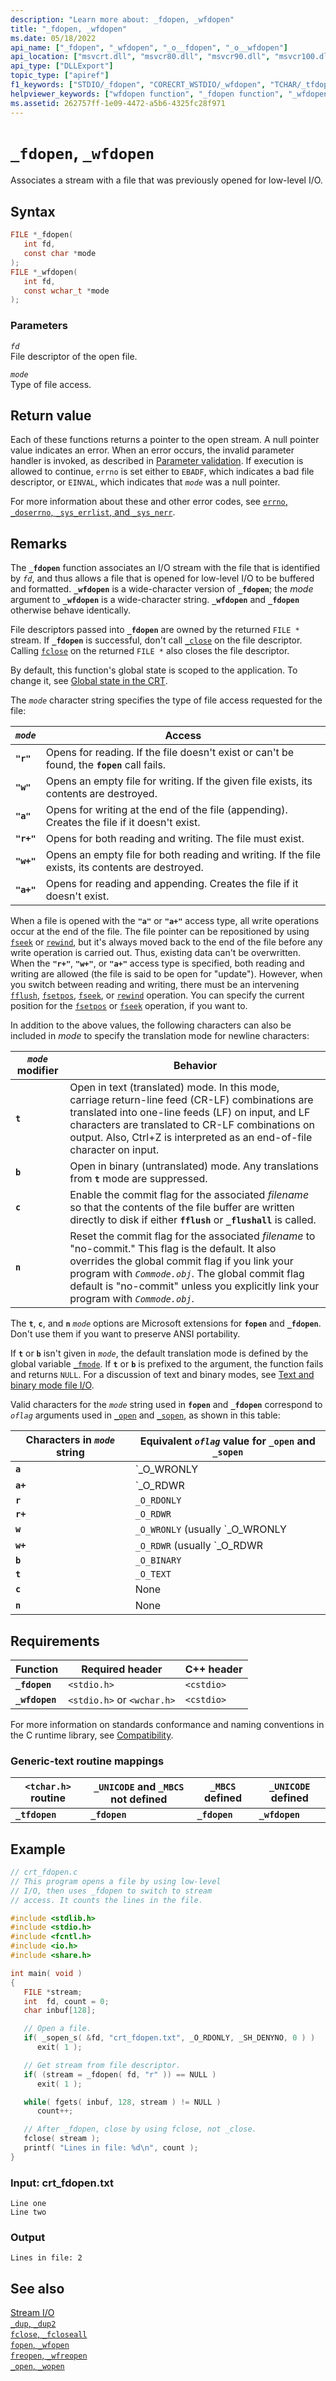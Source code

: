 ```yaml
---
description: "Learn more about: _fdopen, _wfdopen"
title: "_fdopen, _wfdopen"
ms.date: 05/18/2022
api_name: ["_fdopen", "_wfdopen", "_o__fdopen", "_o__wfdopen"]
api_location: ["msvcrt.dll", "msvcr80.dll", "msvcr90.dll", "msvcr100.dll", "msvcr100_clr0400.dll", "msvcr110.dll", "msvcr110_clr0400.dll", "msvcr120.dll", "msvcr120_clr0400.dll", "ucrtbase.dll", "api-ms-win-crt-stdio-l1-1-0.dll", "api-ms-win-crt-math-l1-1-0.dll", "api-ms-win-crt-private-l1-1-0.dll"]
api_type: ["DLLExport"]
topic_type: ["apiref"]
f1_keywords: ["STDIO/_fdopen", "CORECRT_WSTDIO/_wfdopen", "TCHAR/_tfdopen", "_fdopen", "_wfdopen", "_tfdopen", "wfdopen", "tfdopen"]
helpviewer_keywords: ["wfdopen function", "_fdopen function", "_wfdopen function", "tfdopen function", "fdopen function", "_tfdopen function", "streams, associating with files"]
ms.assetid: 262757ff-1e09-4472-a5b6-4325fc28f971
---
```

# `_fdopen`, `_wfdopen`

Associates a stream with a file that was previously opened for low-level I/O.

## Syntax

```C
FILE *_fdopen(
   int fd,
   const char *mode
);
FILE *_wfdopen(
   int fd,
   const wchar_t *mode
);
```

### Parameters

*`fd`*\
File descriptor of the open file.

*`mode`*\
Type of file access.

## Return value

Each of these functions returns a pointer to the open stream. A null pointer value indicates an error. When an error occurs, the invalid parameter handler is invoked, as described in [Parameter validation](../parameter-validation.md). If execution is allowed to continue, `errno` is set either to `EBADF`, which indicates a bad file descriptor, or `EINVAL`, which indicates that *`mode`* was a null pointer.

For more information about these and other error codes, see [`errno`, `_doserrno`, `_sys_errlist`, and `_sys_nerr`](../errno-doserrno-sys-errlist-and-sys-nerr.md).

## Remarks

The **`_fdopen`** function associates an I/O stream with the file that is identified by *`fd`*, and thus allows a file that is opened for low-level I/O to be buffered and formatted. **`_wfdopen`** is a wide-character version of **`_fdopen`**; the *mode* argument to **`_wfdopen`** is a wide-character string. **`_wfdopen`** and **`_fdopen`** otherwise behave identically.

File descriptors passed into **`_fdopen`** are owned by the returned `FILE *` stream. If **`_fdopen`** is successful, don't call [`_close`](close.md) on the file descriptor. Calling [`fclose`](fclose-fcloseall.md) on the returned `FILE *` also closes the file descriptor.

By default, this function's global state is scoped to the application. To change it, see [Global state in the CRT](../global-state.md).

The *`mode`* character string specifies the type of file access requested for the file:

| *`mode`* | Access |
|--------|--------|
| **`"r"`** | Opens for reading. If the file doesn't exist or can't be found, the **`fopen`** call fails. |
| **`"w"`** | Opens an empty file for writing. If the given file exists, its contents are destroyed. |
| **`"a"`** | Opens for writing at the end of the file (appending). Creates the file if it doesn't exist. |
| **`"r+"`** | Opens for both reading and writing. The file must exist. |
| **`"w+"`** | Opens an empty file for both reading and writing. If the file exists, its contents are destroyed. |
| **`"a+"`** | Opens for reading and appending. Creates the file if it doesn't exist. |

When a file is opened with the **`"a"`** or **`"a+"`** access type, all write operations occur at the end of the file. The file pointer can be repositioned by using [`fseek`](fseek-fseeki64.md) or [`rewind`](rewind.md), but it's always moved back to the end of the file before any write operation is carried out. Thus, existing data can't be overwritten. When the **`"r+"`**, **`"w+"`**, or **`"a+"`** access type is specified, both reading and writing are allowed (the file is said to be open for "update"). However, when you switch between reading and writing, there must be an intervening [`fflush`](fflush.md), [`fsetpos`](fsetpos.md), [`fseek`](fseek-fseeki64.md), or [`rewind`](rewind.md) operation. You can specify the current position for the [`fsetpos`](fsetpos.md) or [`fseek`](fseek-fseeki64.md) operation, if you want to.

In addition to the above values, the following characters can also be included in *mode* to specify the translation mode for newline characters:

| *`mode`* modifier | Behavior |
|-----------------|----------|
| **`t`** | Open in text (translated) mode. In this mode, carriage return-line feed (CR-LF) combinations are translated into one-line feeds (LF) on input, and LF characters are translated to CR-LF combinations on output. Also, Ctrl+Z is interpreted as an end-of-file character on input. |
| **`b`** | Open in binary (untranslated) mode. Any translations from **`t`** mode are suppressed. |
| **`c`** | Enable the commit flag for the associated *filename* so that the contents of the file buffer are written directly to disk if either **`fflush`** or **`_flushall`** is called. |
| **`n`** | Reset the commit flag for the associated *filename* to "no-commit." This flag is the default. It also overrides the global commit flag if you link your program with *`Commode.obj`*. The global commit flag default is "no-commit" unless you explicitly link your program with *`Commode.obj`*. |

The **`t`**, **`c`**, and **`n`** *`mode`* options are Microsoft extensions for **`fopen`** and **`_fdopen`**. Don't use them if you want to preserve ANSI portability.

If **`t`** or **`b`** isn't given in *`mode`*, the default translation mode is defined by the global variable [`_fmode`](../fmode.md). If **`t`** or **`b`** is prefixed to the argument, the function fails and returns `NULL`. For a discussion of text and binary modes, see [Text and binary mode file I/O](../text-and-binary-mode-file-i-o.md).

Valid characters for the *`mode`* string used in **`fopen`** and **`_fdopen`** correspond to *`oflag`* arguments used in [`_open`](open-wopen.md) and [`_sopen`](sopen-wsopen.md), as shown in this table:

| Characters in *`mode`* string | Equivalent *`oflag`* value for **`_open`** and **`_sopen`** |
|--|--|
| **`a`** | `_O_WRONLY | _O_APPEND` (usually `_O_WRONLY | _O_CREAT | _O_APPEND`) |
| **`a+`** | `_O_RDWR | _O_APPEND` (usually `_O_RDWR | _O_APPEND | _O_CREAT`) |
| **`r`** | `_O_RDONLY` |
| **`r+`** | `_O_RDWR` |
| **`w`** | `_O_WRONLY` (usually `_O_WRONLY | _O_CREAT | _O_TRUNC`) |
| **`w+`** | `_O_RDWR` (usually `_O_RDWR | _O_CREAT | _O_TRUNC`) |
| **`b`** | `_O_BINARY` |
| **`t`** | `_O_TEXT` |
| **`c`** | None |
| **`n`** | None |

## Requirements

| Function | Required header | C++ header |
|--|--|--|
| **`_fdopen`** | `<stdio.h>` | `<cstdio>` |
| **`_wfdopen`** | `<stdio.h>` or `<wchar.h>` | `<cstdio>` |

For more information on standards conformance and naming conventions in the C runtime library, see [Compatibility](../compatibility.md).

### Generic-text routine mappings

| `<tchar.h>` routine | `_UNICODE` and `_MBCS` not defined | `_MBCS` defined | `_UNICODE` defined |
|--|--|--|--|
| **`_tfdopen`** | **`_fdopen`** | **`_fdopen`** | **`_wfdopen`** |

## Example

```c
// crt_fdopen.c
// This program opens a file by using low-level
// I/O, then uses _fdopen to switch to stream
// access. It counts the lines in the file.

#include <stdlib.h>
#include <stdio.h>
#include <fcntl.h>
#include <io.h>
#include <share.h>

int main( void )
{
   FILE *stream;
   int  fd, count = 0;
   char inbuf[128];

   // Open a file.
   if( _sopen_s( &fd, "crt_fdopen.txt", _O_RDONLY, _SH_DENYNO, 0 ) )
      exit( 1 );

   // Get stream from file descriptor.
   if( (stream = _fdopen( fd, "r" )) == NULL )
      exit( 1 );

   while( fgets( inbuf, 128, stream ) != NULL )
      count++;

   // After _fdopen, close by using fclose, not _close.
   fclose( stream );
   printf( "Lines in file: %d\n", count );
}
```

### Input: crt_fdopen.txt

```Input
Line one
Line two
```

### Output

```Output
Lines in file: 2
```

## See also

[Stream I/O](../stream-i-o.md)\
[`_dup`, `_dup2`](dup-dup2.md)\
[`fclose`, `_fcloseall`](fclose-fcloseall.md)\
[`fopen`, `_wfopen`](fopen-wfopen.md)\
[`freopen`, `_wfreopen`](freopen-wfreopen.md)\
[`_open`, `_wopen`](open-wopen.md)
